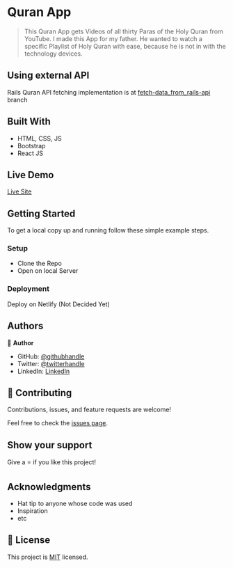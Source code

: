 # Quran App

> This Quran App gets Videos of all thirty Paras of the Holy Quran from YouTube. I made this App for my father. He wanted to watch a specific Playlist of Holy Quran with ease, because he is not in with the technology devices.

## Using external API
Rails Quran API fetching implementation is at [fetch-data_from_rails-api](https://github.com/RaoAkif/Quran/blob/fetch-data_from_rails-api) branch

## Built With

- HTML, CSS, JS
- Bootstrap
- React JS

## Live Demo

[Live Site](https://quranmajeed.netlify.app/)


## Getting Started
To get a local copy up and running follow these simple example steps.

### Setup
- Clone the Repo
- Open on local Server

### Deployment
Deploy on Netlify (Not Decided Yet)


## Authors

👤 **Author**

- GitHub: [@githubhandle](https://github.com/RaoAkif)
- Twitter: [@twitterhandle](https://twitter.com/RaoAkif)
- LinkedIn: [LinkedIn](https://linkedin.com/in/RaoAkif)

## 🤝 Contributing

Contributions, issues, and feature requests are welcome!

Feel free to check the [issues page](../../issues/).

## Show your support

Give a ⭐️ if you like this project!

## Acknowledgments

- Hat tip to anyone whose code was used
- Inspiration
- etc

## 📝 License

This project is [MIT](./MIT.md) licensed.
